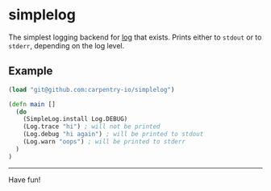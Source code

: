 # simplelog

The simplest logging backend for [log](//github.com/carpentry-io/log) that
exists. Prints either to `stdout` or to `stderr`, depending on the log level.

## Example

```clojure
(load "git@github.com:carpentry-io/simplelog")

(defn main []
  (do
    (SimpleLog.install Log.DEBUG)
    (Log.trace "hi") ; will not be printed
    (Log.debug "hi again") ; will be printed to stdout
    (Log.warn "oops") ; will be printed to stderr
  )
)
```

<hr/>

Have fun!
